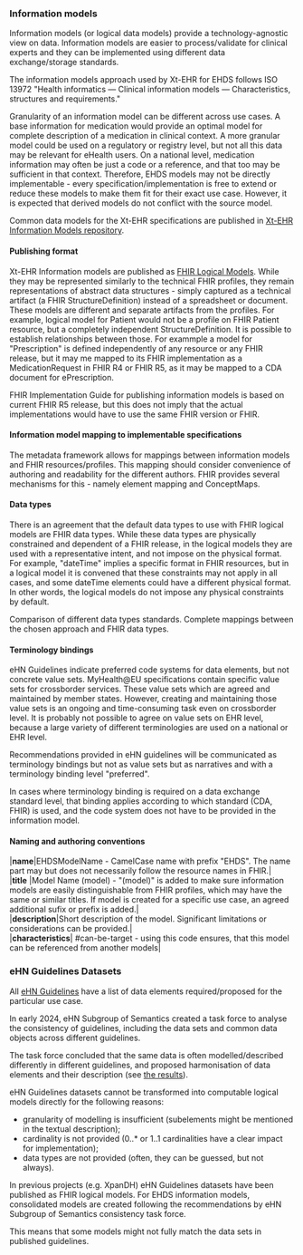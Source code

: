 ### Information models

Information models (or logical data models) provide a technology-agnostic view on data. Information models are easier to process/validate for clinical experts and they can be implemented using different data exchange/storage standards.  

The information models approach used by Xt-EHR for EHDS follows ISO 13972 "Health informatics — Clinical information models — Characteristics, structures and requirements."  

Granularity of an information model can be different across use cases. A base information for medication would provide an optimal model for complete description of a medication in clinical context. A more granular model could be used on a regulatory or registry level, but not all this data may be relevant for eHealth users. On a national level, medication information may often be just a code or a reference, and that too may be sufficient in that context. Therefore, EHDS models may not be directly implementable - every specification/implementation is free to extend or reduce these models to make them fit for their exact use case. However, it is expected that derived models do not conflict with the source model.

Common data models for the Xt-EHR specifications are published in [Xt-EHR Information Models repository](https://build.fhir.org/ig/Xt-EHR/xt-ehr-common/artifacts.html).


#### Publishing format

Xt-EHR Information models are published as [FHIR Logical Models](http://hl7.org/fhir/logical.html). While they may be represented similarly to the technical FHIR profiles, they remain representations of abstract data structures - simply captured as a technical artifact (a FHIR StructureDefinition) instead of a spreadsheet or document.
These models are different and separate artifacts from the profiles. For example, logical model for Patient would not be a profile on FHIR Patient resource, but a completely independent StructureDefinition. It is possible to establish relationships between those. For exammple a model for "Prescription" is defined independently of any resource or any FHIR release, but it may me mapped to its FHIR implementation as a MedicationRequest in FHIR R4 or FHIR R5, as it may be mapped to a CDA document for ePrescription.

FHIR Implementation Guide for publishing information models is based on current FHIR R5 release, but this does not imply that the actual implementations would have to use the same FHIR version or FHIR.

#### Information model mapping to implementable specifications

The metadata framework allows for mappings between information models and FHIR resources/profiles. This mapping should consider convenience of authoring and readability for the different authors. FHIR provides several mechanisms for this - namely element mapping and ConceptMaps.



#### Data types
There is an agreement that the default data types to use with FHIR logical models are FHIR data types. While these data types are physically constrained and dependent of a FHIR release, in the logical models they are used with a representative intent, and not impose on the physical format. 
For example, "dateTime" implies a specific format in FHIR resources, but in a logical model it is convened that these constraints may not apply in all cases, and some dateTime elements could have a different physical format. In other words, the logical models do not impose any physical constraints by default.

Comparison of different data types standards.
Complete mappings between the chosen approach and FHIR data types.

#### Terminology bindings

eHN Guidelines indicate preferred code systems for data elements, but not concrete value sets. MyHealth@EU specifications contain specific value sets for crossborder services. These value sets which are agreed and maintained by member states. However, creating and maintaining those value sets is an ongoing and time-consuming task even on crossborder level. It is probably not possible to agree on value sets on EHR level, because a large variety of different terminologies are used on a national or EHR level.  

Recommendations provided in eHN guidelines will be communicated as terminology bindings but not as value sets but as narratives and with a terminology binding level "preferred".  

In cases where terminology binding is required on a data exchange standard level, that binding applies according to which standard (CDA, FHIR) is used, and the code system does not have to be provided in the information model.  

#### Naming and authoring conventions

|**name**|EHDSModelName - CamelCase name with prefix "EHDS". The name part may but does not necessarily follow the resource names in FHIR.|  
|**title** |Model Name (model) - "(model)" is added to make sure information models are easily distinguishable from FHIR profiles, which may have the same or similar titles. If model is created for a specific use case, an agreed additional sufix or prefix is added.|  
|**description**|Short description of the model. Significant limitations or considerations can be provided.|  
|**characteristics**| #can-be-target - using this code ensures, that this model can be referenced from another models|  



### eHN Guidelines Datasets

All [eHN Guidelines](https://health.ec.europa.eu/ehealth-digital-health-and-care/eu-cooperation/ehealth-network_en#ehealth-network-guidelines) have a list of data elements required/proposed for the particular use case.  

In early 2024, eHN Subgroup of Semantics created a task force to analyse the consistency of guidelines, including the data sets and common data objects across different guidelines.  

The task force concluded that the same data is often modelled/described differently in different guidelines, and proposed harmonisation of data elements and their description (see [the results](https://docs.google.com/spreadsheets/d/1JGA4xk68xdCC8qOQlu4SXiMYFftoT_fJAENBIZK1bis/edit?gid=1521819365#gid=1521819365)).

eHN Guidelines datasets cannot be transformed into computable logical models directly for the following reasons:  
- granularity of modelling is insufficient (subelements might be mentioned in the textual description);  
- cardinality is not provided (0..* or 1..1 cardinalities have a clear impact for implementation);  
- data types are not provided (often, they can be guessed, but not always).   

In previous projects (e.g. XpanDH) eHN Guidelines datasets have been published as FHIR logical models. For EHDS information models, consolidated models are created following the recommendations by eHN Subgroup of Semantics consistency task force.  

This means that some models might not fully match the data sets in published guidelines.

